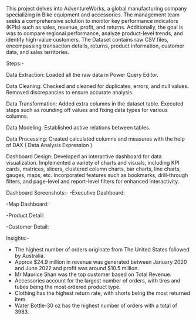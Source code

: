 This project delves into AdventureWorks, a global manufacturing company specializing in Bike equipment and accessories. The management team seeks a comprehensive solution to monitor key performance indicators (KPIs) such as sales, revenue, profit, and returns. Additionally, the goal is was to compare regional performance, analyze product-level trends, and identify high-value customers. The Dataset contains raw CSV files, encompassing transaction details, returns, product information, customer data, and sales territories. 



Steps:-

Data Extraction: Loaded all the raw data in Power Query Editor.

Data Cleaning: Checked and cleaned for duplicates, errors, and null values. Removed discrepancies to ensure accurate analysis.

Data Transformation: Added extra columns in the dataset table. Executed steps such as rounding off values and fixing data types for various columns.

Data Modeling: Established active relations between tables.

Data Processing: Created calculated columns and measures with the help of DAX ( Data Analysis Expression )

Dashboard Design: Developed an interactive dashboard for data visualization. Implemented a variety of charts and visuals, including KPI cards, matrices, slicers, clustered column charts, bar charts, line charts, 
                  gauges, maps, etc. Incorporated features such as bookmarks, drill-through filters, and page-level and report-level filters for enhanced interactivity.



Dashboard Screenshots:-
-Executive Dashboard:

-Map Dashboard:

-Product Detail:

-Customer Detail:



Insights:-
- The highest number of orders originate from The United States followed by Australia.
- Approx $24.9 million in revenue was generated between January 2020 and June 2022 and profit was around $10.5 million.
- Mr Maurice Shan was the top customer based on Total Revenue.
- Accessories account for the largest number of orders, with tires and tubes being the most ordered product type.
- Clothing has the highest return rate, with shorts being the most returned item.
- Water Bottle-30 oz has the highest number of orders with a total of 3983.
